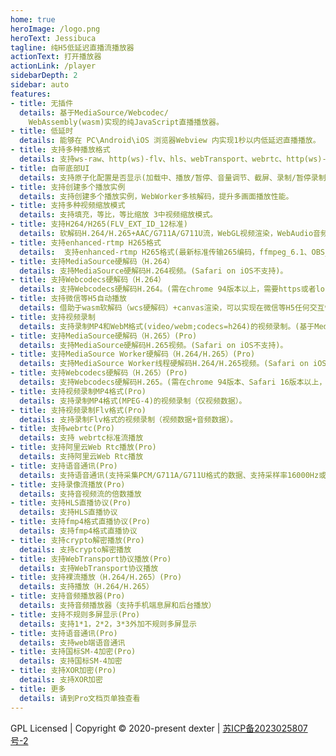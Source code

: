 ```yaml
---
home: true
heroImage: /logo.png
heroText: Jessibuca
tagline: 纯H5低延迟直播流播放器
actionText: 打开播放器
actionLink: /player
sidebarDepth: 2
sidebar: auto
features:
- title: 无插件
  details: 基于MediaSource/Webcodec/
    WebAssembly(wasm)实现的纯JavaScript直播播放器。
- title: 低延时
  details: 能够在 PC\Android\iOS 浏览器Webview 内实现1秒以内低延迟直播播放。
- title: 支持多种播放格式
  details: 支持ws-raw、http(ws)-flv、hls、webTransport、webrtc、http(ws)-fmp4、http(ws)-h264、http(ws)-h265多种播放格式。
- title: 自带底部UI
  details: 支持原子化配置是否显示(加载中、播放/暂停、音量调节、截屏、录制/暂停录制、全屏/取消全屏、流量显示)。
- title: 支持创建多个播放实例
  details: 支持创建多个播放实例，WebWorker多核解码，提升多画面播放性能。
- title: 支持多种视频缩放模式
  details: 支持填充，等比，等比缩放 3中视频缩放模式。
- title: 支持H264/H265(FLV_EXT_ID_12标准)
  details: 软解码H.264/H.265+AAC/G711A/G711U流，WebGL视频渲染，WebAudio音频播放。
- title: 支持enhanced-rtmp H265格式
  details:  支持enhanced-rtmp H265格式(最新标准传输265编码，ffmpeg_6.1、OBS_29.1的传输标准,完美配合M7S服务器)
- title: 支持MediaSource硬解码（H.264）
  details: 支持MediaSource硬解码H.264视频。(Safari on iOS不支持)。
- title: 支持Webcodecs硬解码（H.264）
  details: 支持Webcodecs硬解码H.264。(需在chrome 94版本以上，需要https或者localhost环境),支持在WebWorker中硬解码。
- title: 支持微信等H5自动播放
  details: 借助于wasm软解码（wcs硬解码）+canvas渲染，可以实现在微信等H5任何交互情况下自动播放。
- title: 支持视频录制
  details: 支持录制MP4和WebM格式(video/webm;codecs=h264)的视频录制。(基于MediaRecorder),(MP4格式支持在IOS VLC播放器显示时长播放，Android VLC播放器无法显示时长播放，PC VLC播放器可以播放)。
- title: 支持MediaSource硬解码（H.265）(Pro)
  details: 支持MediaSource硬解码H.265视频。(Safari on iOS不支持)。
- title: 支持MediaSource Worker硬解码（H.264/H.265）(Pro)
  details: 支持MediaSource Worker线程硬解码H.264/H.265视频。(Safari on iOS不支持)。
- title: 支持Webcodecs硬解码（H.265）(Pro)
  details: 支持Webcodecs硬解码H.265。(需在chrome 94版本、Safari 16版本以上，需要https或者localhost环境)。
- title: 支持视频录制MP4格式(Pro)
  details: 支持录制MP4格式(MPEG-4)的视频录制（仅视频数据）。
- title: 支持视频录制Flv格式(Pro)
  details: 支持录制Flv格式的视频录制（视频数据+音频数据）。
- title: 支持webrtc(Pro)
  details: 支持 webrtc标准流播放
- title: 支持阿里云Web Rtc播放(Pro)
  details: 支持阿里云Web Rtc播放
- title: 支持语音通讯(Pro)
  details: 支持语音通讯(支持采集PCM/G711A/G711U格式的数据、支持采样率16000Hz或8000Hz，采样精度32bits或者16bits，支持单通道或双通道)
- title: 支持录像流播放(Pro)
  details: 支持音视频流的倍数播放
- title: 支持HLS直播协议(Pro)
  details: 支持HLS直播协议
- title: 支持fmp4格式直播协议(Pro)
  details: 支持fmp4格式直播协议
- title: 支持crypto解密播放(Pro)
  details: 支持crypto解密播放
- title: 支持WebTransport协议播放(Pro)
  details: 支持WebTransport协议播放
- title: 支持裸流播放（H.264/H.265）(Pro)
  details: 支持播放（H.264/H.265）
- title: 支持音频播放器(Pro)
  details: 支持音频播放器（支持手机端息屏和后台播放）
- title: 支持不规则多屏显示(Pro)
  details: 支持1*1，2*2，3*3外加不规则多屏显示
- title: 支持语音通讯(Pro)
  details: 支持web端语音通讯
- title: 支持国标SM-4加密(Pro)
  details: 支持国标SM-4加密
- title: 支持XOR加密(Pro)
  details: 支持XOR加密
- title: 更多
  details: 请到Pro文档页单独查看
---
```



GPL Licensed | Copyright © 2020-present dexter | [苏ICP备2023025807号-2](https://beian.miit.gov.cn/)
